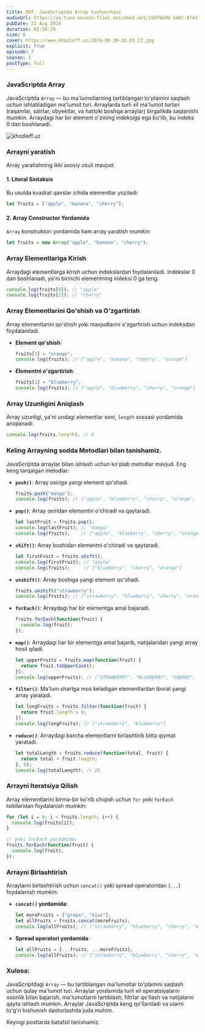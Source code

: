 ```yaml
---
title: 007. JavaScriptda Array tushunchasi
audioUrl: https://us-tuna-sounds-files.voicemod.net/19df8e9b-140c-4f43-8c0e-09c162821765-1658350707858.mp3
pubDate: 23 Aug 2024
duration: 02:20:20
size: 0
cover: https://www.khodieff.uz/2024-08-20-18.03.22.jpg
explicit: true
episode: 7
season: 2
postType: full
---
```

### JavaScriptda Array 



JavaScriptda `Array` — bu ma'lumotlarning tartiblangan to'plamini saqlash uchun ishlatiladigan ma'lumot turi. Arraylarda turli xil ma'lumot turlari (raqamlar, satrlar, obyektlar, va hattoki boshqa arraylar) birgalikda saqlanishi mumkin. Arraydagi har bir element o'zining indeksiga ega bo'lib, bu indeks 0 dan boshlanadi.

![khodieff.uz](https://www.guvi.in/blog/wp-content/uploads/2024/03/creating_and_initializing_arrays-1200x628.webp "khodieff.uz")



### Arrayni yaratish



Array yaratishning ikki asosiy usuli mavjud:

#### 1. **Literal Sintaksis**

Bu usulda kvadrat qavslar ichida elementlar yoziladi:

```javascript
let fruits = ["apple", "banana", "cherry"];
```

#### 2. **Array Constructor Yordamida**

`Array` konstruktori yordamida ham array yaratish mumkin:

```javascript
let fruits = new Array("apple", "banana", "cherry");
```

### Array Elementlariga Kirish

Arraydagi elementlarga kirish uchun indekslardan foydalaniladi. Indekslar 0 dan boshlanadi, ya'ni birinchi elementning indeksi 0 ga teng.

```javascript
console.log(fruits[0]); // "apple"
console.log(fruits[2]); // "cherry"
```

### Array Elementlarini Qo'shish va O'zgartirish

Array elementlarini qo'shish yoki mavjudlarini o'zgartirish uchun indeksdan foydalaniladi.

* **Element qo'shish**:

  ```javascript
  fruits[3] = "orange";
  console.log(fruits); // ["apple", "banana", "cherry", "orange"]
  ```
* **Elementni o'zgartirish**:

  ```javascript
  fruits[1] = "blueberry";
  console.log(fruits); // ["apple", "blueberry", "cherry", "orange"]
  ```

### Array Uzunligini Aniqlash

Array uzunligi, ya'ni undagi elementlar soni, `length` xossasi yordamida aniqlanadi:

```javascript
console.log(fruits.length); // 4
```

### Keling Arrayning sodda  Metodlari bilan tanishamiz.



JavaScriptda arraylar bilan ishlash uchun ko'plab metodlar mavjud. Eng keng tarqalgan metodlar:

* **`push()`**: Array oxiriga yangi element qo'shadi.

  ```javascript
  fruits.push("mango");
  console.log(fruits); // ["apple", "blueberry", "cherry", "orange", "mango"]
  ```
* **`pop()`**: Array oxiridan elementni o'chiradi va qaytaradi.

  ```javascript
  let lastFruit = fruits.pop();
  console.log(lastFruit); // "mango"
  console.log(fruits);    // ["apple", "blueberry", "cherry", "orange"]
  ```
* **`shift()`**: Array boshidan elementni o'chiradi va qaytaradi.

  ```javascript
  let firstFruit = fruits.shift();
  console.log(firstFruit); // "apple"
  console.log(fruits);     // ["blueberry", "cherry", "orange"]
  ```
* **`unshift()`**: Array boshiga yangi element qo'shadi.

  ```javascript
  fruits.unshift("strawberry");
  console.log(fruits); // ["strawberry", "blueberry", "cherry", "orange"]
  ```
* **`forEach()`**: Arraydagi har bir elementga amal bajaradi.

  ```javascript
  fruits.forEach(function(fruit) {
    console.log(fruit);
  });
  ```
* **`map()`**: Arraydagi har bir elementga amal bajarib, natijalaridan yangi array hosil qiladi.

  ```javascript
  let upperFruits = fruits.map(function(fruit) {
    return fruit.toUpperCase();
  });
  console.log(upperFruits); // ["STRAWBERRY", "BLUEBERRY", "CHERRY", "ORANGE"]
  ```
* **`filter()`**: Ma'lum shartga mos keladigan elementlardan iborat yangi array yaratadi.

  ```javascript
  let longFruits = fruits.filter(function(fruit) {
    return fruit.length > 6;
  });
  console.log(longFruits); // ["strawberry", "blueberry"]
  ```
* **`reduce()`**: Arraydagi barcha elementlarni birlashtirib bitta qiymat yaratadi.

  ```javascript
  let totalLength = fruits.reduce(function(total, fruit) {
    return total + fruit.length;
  }, 0);
  console.log(totalLength); // 28
  ```

### Arrayni Iteratsiya Qilish

Array elementlarini birma-bir ko'rib chiqish uchun `for` yoki `forEach` tsikllaridan foydalanish mumkin:

```javascript
for (let i = 0; i < fruits.length; i++) {
  console.log(fruits[i]);
}

// yoki forEach yordamida:
fruits.forEach(function(fruit) {
  console.log(fruit);
});
```

### Arrayni Birlashtirish

Arraylarni birlashtirish uchun `concat()` yoki spread operatoridan (`...`) foydalanish mumkin:

* **`concat()` yordamida**:

  ```javascript
  let moreFruits = ["grape", "kiwi"];
  let allFruits = fruits.concat(moreFruits);
  console.log(allFruits); // ["strawberry", "blueberry", "cherry", "orange", "grape", "kiwi"]
  ```
* **Spread operatori yordamida**:

  ```javascript
  let allFruits = [...fruits, ...moreFruits];
  console.log(allFruits); // ["strawberry", "blueberry", "cherry", "orange", "grape", "kiwi"]
  ```

### Xulosa:



JavaScriptdagi `Array` — bu tartiblangan ma'lumotlar to'plamini saqlash uchun qulay ma'lumot turi. Arraylar yordamida turli xil operatsiyalarni osonlik bilan bajarish, ma'lumotlarni tartiblash, filtrlar qo'llash va natijalarni qayta ishlash mumkin. Arraylar JavaScriptda keng qo'llaniladi va ularni to'g'ri tushunish dasturlashda juda muhim. 

Keyingi postlarda batafsil tanishamiz.